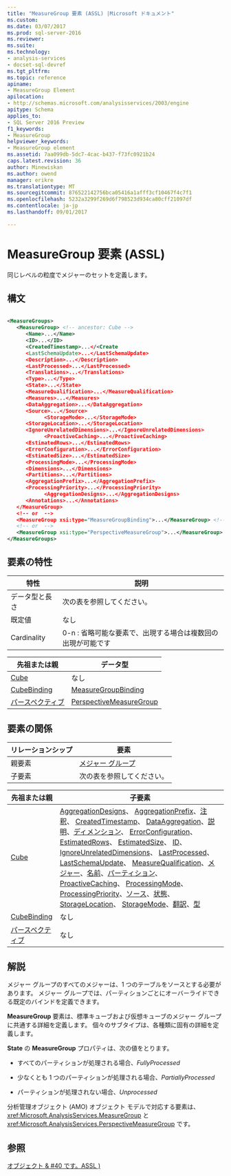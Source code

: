 ```yaml
---
title: "MeasureGroup 要素 (ASSL) |Microsoft ドキュメント"
ms.custom: 
ms.date: 03/07/2017
ms.prod: sql-server-2016
ms.reviewer: 
ms.suite: 
ms.technology:
- analysis-services
- docset-sql-devref
ms.tgt_pltfrm: 
ms.topic: reference
apiname:
- MeasureGroup Element
apilocation:
- http://schemas.microsoft.com/analysisservices/2003/engine
apitype: Schema
applies_to:
- SQL Server 2016 Preview
f1_keywords:
- MeasureGroup
helpviewer_keywords:
- MeasureGroup element
ms.assetid: 7aa099db-5dc7-4cac-b437-f73fc0921b24
caps.latest.revision: 36
author: Minewiskan
ms.author: owend
manager: erikre
ms.translationtype: MT
ms.sourcegitcommit: 876522142756bca05416a1afff3cf10467f4c7f1
ms.openlocfilehash: 5232a3299f269d6f798523d934ca80cff21097df
ms.contentlocale: ja-jp
ms.lasthandoff: 09/01/2017

---
```

# <a name="measuregroup-element-assl"></a>MeasureGroup 要素 (ASSL)
  同じレベルの粒度でメジャーのセットを定義します。  
  
## <a name="syntax"></a>構文  
  
```xml  
  
<MeasureGroups>  
   <MeasureGroup> <!-- ancestor: Cube -->  
      <Name>...</Name>  
      <ID>...</ID>  
      <CreatedTimestamp>...</<Create  
      <LastSchemaUpdate>...</LastSchemaUpdate>  
      <Description>...</Description>  
      <LastProcessed>...</LastProcessed>  
      <Translations>...</Translations>  
      <Type>...</Type>  
      <State>...</State>  
      <MeasureQualification>...</MeasureQualification>  
      <Measures>...</Measures>  
      <DataAggregation>...</DataAggregation>  
      <Source>...</Source>  
            <StorageMode>...</StorageMode>  
      <StorageLocation>...</StorageLocation>  
      <IgnoreUnrelatedDimensions>...</IgnoreUnrelatedDimensions>  
            <ProactiveCaching>...</ProactiveCaching>  
      <EstimatedRows>...</EstimatedRows>  
      <ErrorConfiguration>...</ErrorConfiguration>  
      <EstimatedSize>...</EstimatedSize>  
      <ProcessingMode>...</ProcessingMode>  
      <Dimensions>...</Dimensions>  
      <Partitions>...</Partitions>  
      <AggregationPrefix>...</AggregationPrefix>  
      <ProcessingPriority>...</ProcessingPriority>  
            <AggregationDesigns>...</AggregationDesigns>  
      <Annotations>...</Annotations>  
   </MeasureGroup>  
   <!-- or  -->  
   <MeasureGroup xsi:type="MeasureGroupBinding">...</MeasureGroup> <!-- ancestor: CubeBinding -->  
   <!-- or  -->  
   <MeasureGroup xsi:type="PerspectiveMeasureGroup">...</MeasureGroup> <!-- ancestor: Perspective -->  
</MeasureGroups>  
```  
  
## <a name="element-characteristics"></a>要素の特性  
  
|特性|説明|  
|--------------------|-----------------|  
|データ型と長さ|次の表を参照してください。|  
|既定値|なし|  
|Cardinality|0-n : 省略可能な要素で、出現する場合は複数回の出現が可能です|  
  
|先祖または親|データ型|  
|------------------------|---------------|  
|[Cube](../../../analysis-services/scripting/objects/cube-element-assl.md)|なし|  
|[CubeBinding](../../../analysis-services/scripting/data-type/cubebinding-data-type-out-of-line-assl.md)|[MeasureGroupBinding](../../../analysis-services/scripting/data-type/measuregroupbinding-data-type-assl.md)|  
|[パースペクティブ](../../../analysis-services/scripting/objects/perspective-element-assl.md)|[PerspectiveMeasureGroup](../../../analysis-services/scripting/data-type/perspectivemeasuregroup-data-type-assl.md)|  
  
## <a name="element-relationships"></a>要素の関係  
  
|リレーションシップ|要素|  
|------------------|-------------|  
|親要素|[メジャー グループ](../../../analysis-services/scripting/collections/measuregroups-element-assl.md)|  
|子要素|次の表を参照してください。|  
  
|先祖または親|子要素|  
|------------------------|--------------------|  
|[Cube](../../../analysis-services/scripting/objects/cube-element-assl.md)|[AggregationDesigns](../../../analysis-services/scripting/collections/aggregationdesigns-element-assl.md)、 [AggregationPrefix](../../../analysis-services/scripting/properties/aggregationprefix-element-assl.md)、[注釈](../../../analysis-services/scripting/collections/annotations-element-assl.md)、 [CreatedTimestamp](../../../analysis-services/scripting/properties/createdtimestamp-element-assl.md)、 [DataAggregation](../../../analysis-services/scripting/properties/dataaggregation-element-assl.md)、[説明](../../../analysis-services/scripting/properties/description-element-assl.md)、[ディメンション](../../../analysis-services/scripting/collections/dimensions-element-assl.md)、 [ErrorConfiguration](../../../analysis-services/scripting/objects/errorconfiguration-element-assl.md)、 [EstimatedRows](../../../analysis-services/scripting/properties/estimatedrows-element-assl.md)、 [EstimatedSize](../../../analysis-services/scripting/properties/estimatedsize-element-assl.md)、 [ID](../../../analysis-services/scripting/properties/id-element-assl.md)、 [IgnoreUnrelatedDimensions](../../../analysis-services/scripting/properties/ignoreunrelateddimensions-element-assl.md)、 [LastProcessed](../../../analysis-services/scripting/properties/lastprocessed-element-assl.md)、 [LastSchemaUpdate](../../../analysis-services/scripting/properties/lastschemaupdate-element-assl.md)、 [MeasureQualification](../../../analysis-services/scripting/properties/measurequalificaton-element-assl.md)、[メジャー](../../../analysis-services/scripting/collections/measures-element-assl.md)、[名前](../../../analysis-services/scripting/properties/name-element-assl.md)、[パーティション](../../../analysis-services/scripting/collections/partitions-element-assl.md)、 [ProactiveCaching](../../../analysis-services/scripting/objects/proactivecaching-element-assl.md)、 [ProcessingMode](../../../analysis-services/scripting/properties/processingmode-element-assl.md)、 [ProcessingPriority](../../../analysis-services/scripting/properties/processingpriority-element-assl.md)、[ソース](../../../analysis-services/scripting/properties/source-element-measure-assl.md)、[状態](../../../analysis-services/scripting/properties/state-element-assl.md)、 [StorageLocation](../../../analysis-services/scripting/properties/storagelocation-element-assl.md)、 [StorageMode](../../../analysis-services/scripting/properties/storagemode-element-assl.md)、[翻訳](../../../analysis-services/scripting/collections/translations-element-assl.md)、[型](../../../analysis-services/scripting/properties/type-element-measuregroup-assl.md)|  
|[CubeBinding](../../../analysis-services/scripting/data-type/cubebinding-data-type-out-of-line-assl.md)|なし|  
|[パースペクティブ](../../../analysis-services/scripting/objects/perspective-element-assl.md)|なし|  
  
## <a name="remarks"></a>解説  
 メジャー グループのすべてのメジャーは、1 つのテーブルをソースとする必要があります。 メジャー グループでは、パーティションごとにオーバーライドできる既定のバインドを定義できます。  
  
 **MeasureGroup** 要素は、標準キューブおよび仮想キューブのメジャー グループに共通する詳細を定義します。 個々のサブタイプは、各種類に固有の詳細を定義します。  
  
 **State** の **MeasureGroup** プロパティは、次の値をとります。  
  
-   すべてのパーティションが処理される場合、*FullyProcessed*   
  
-   少なくとも 1 つのパーティションが処理される場合、*PartiallyProcessed*   
  
-   パーティションが処理されない場合、*Unprocessed*   
  
 分析管理オブジェクト (AMO) オブジェクト モデルで対応する要素は、<xref:Microsoft.AnalysisServices.MeasureGroup> と <xref:Microsoft.AnalysisServices.PerspectiveMeasureGroup> です。  
  
## <a name="see-also"></a>参照  
 [オブジェクト & #40 です。ASSL &#41;](../../../analysis-services/scripting/objects/objects-assl.md)  
  
  
